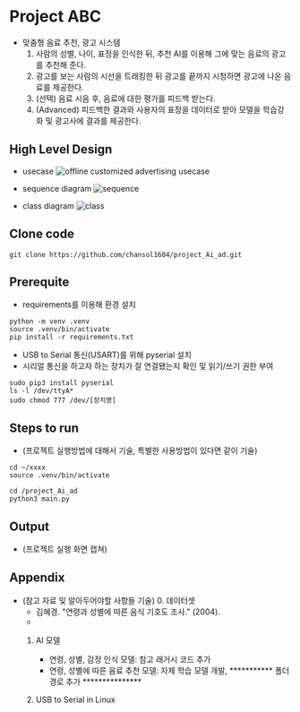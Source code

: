 # Project ABC

* 맞춤형 음료 추천, 광고 시스템
  1. 사람의 성별, 나이, 표정을 인식한 뒤, 추천 AI를 이용해 그에 맞는 음료의 광고를 추천해 준다.
  2. 광고를 보는 사람의 시선을 트래킹한 뒤 광고를 끝까지 시청하면 광고에 나온 음료를 제공한다.
  3. (선택) 음료 시음 후, 음료에 대한 평가를 피드백 받는다.
  4. (Advanced) 피드백한 결과와 사용자의 표정을 데이터로 받아 모델을 학습강화 및 광고사에 결과를 제공한다.

## High Level Design

* usecase
 ![offline customized advertising usecase](https://github.com/chansol1604/project_Ai_ad/assets/145517821/0781a8a6-a40d-484f-965e-cf2484a0370a)

* sequence diagram
 ![sequence](https://github.com/chansol1604/project_Ai_ad/assets/58240527/91651f74-5f6e-4bb2-a9ee-ec11fae0d8ae)


* class diagram
 ![class](https://github.com/chansol1604/project_Ai_ad/assets/58240527/fa44133e-3252-4b91-83bc-3efd578f59bd)


  
## Clone code
```shell
git clone https://github.com/chansol1604/project_Ai_ad.git
```

## Prerequite
* requirements를 이용해 환경 설치
```shell
python -m venv .venv
source .venv/bin/activate
pip install -r requirements.txt
```

* USB to Serial 통신(USART)를 위해 pyserial 설치
* 시리얼 통신을 하고자 하는 장치가 잘 연결됐는지 확인 및 읽기/쓰기 권한 부여
```shell
sudo pip3 install pyserial
ls -l /dev/ttyA*
sudo chmod 777 /dev/[장치명]
```

## Steps to run

* (프로젝트 실행방법에 대해서 기술, 특별한 사용방법이 있다면 같이 기술)

```shell
cd ~/xxxx
source .venv/bin/activate

cd /project_Ai_ad
python3 main.py
```

## Output

* (프로젝트 실행 화면 캡쳐)


## Appendix

* (참고 자료 및 알아두어야할 사항들 기술)
  0. 데이터셋
   - 김혜경. "연령과 성별에 따른 음식 기호도 조사." (2004).
   - 
  1. AI 모델
     - 연령, 성별, 감정 인식 모델: 참고 래거시 코드 추가
     - 연령, 성별에 따른 음료 추천 모델: 자체 학습 모델 개발, *********** 폴더 경로 추가 ***************

  2. USB to Serial in Linux
